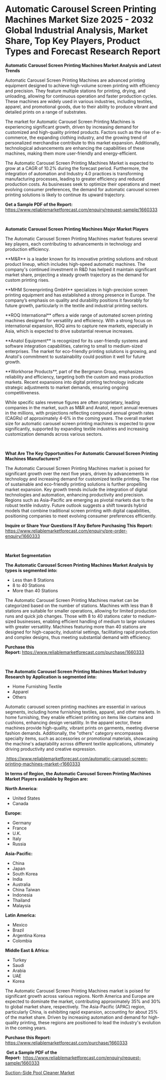 <p><h1>Automatic Carousel Screen Printing Machines Market Size 2025 - 2032 Global Industrial Analysis, Market Share, Top Key Players, Product Types and Forecast Research Report</h1></p><p><strong>Automatic Carousel Screen Printing Machines Market Analysis and Latest Trends</strong></p>
<p><p>Automatic Carousel Screen Printing Machines are advanced printing equipment designed to achieve high-volume screen printing with efficiency and precision. They feature multiple stations for printing, drying, and unloading, allowing for continuous operation and faster production cycles. These machines are widely used in various industries, including textiles, apparel, and promotional goods, due to their ability to produce vibrant and detailed prints on a range of substrates.</p><p>The market for Automatic Carousel Screen Printing Machines is experiencing significant growth, driven by increasing demand for customized and high-quality printed products. Factors such as the rise of e-commerce, the expanding clothing industry, and the growing trend of personalized merchandise contribute to this market expansion. Additionally, technological advancements are enhancing the capabilities of these machines, making them more user-friendly and energy-efficient.</p><p>The Automatic Carousel Screen Printing Machines Market is expected to grow at a CAGR of 10.2% during the forecast period. Furthermore, the integration of automation and Industry 4.0 practices is transforming manufacturing processes, leading to greater efficiency and reduced production costs. As businesses seek to optimize their operations and meet evolving consumer preferences, the demand for automatic carousel screen printing solutions is likely to continue its upward trajectory.</p></p>
<p><strong>Get a Sample PDF of the Report:&nbsp;</strong> <a href="https://www.reliablemarketforecast.com/enquiry/request-sample/1660333?utm_campaign=2397&utm_medium=2&utm_source=Github&utm_content=ia&utm_term=29032025&utm_id=automatic-carousel-screen-printing-machines">https://www.reliablemarketforecast.com/enquiry/request-sample/1660333</a></p>
<p>&nbsp;</p>
<p><strong>Automatic Carousel Screen Printing Machines Major Market Players</strong></p>
<p><p>The Automatic Carousel Screen Printing Machines market features several key players, each contributing to advancements in technology and production efficiency. </p><p>**M&R** is a leader known for its innovative printing solutions and robust product lineup, which includes high-speed automatic machines. The company's continued investment in R&D has helped it maintain significant market share, projecting a steady growth trajectory as the demand for custom printing rises.</p><p>**MHM Screenprinting GmbH** specializes in high-precision screen printing equipment and has established a strong presence in Europe. The company’s emphasis on quality and durability positions it favorably for future growth, particularly in the textile and industrial printing sectors.</p><p>**ROQ International** offers a wide range of automated screen printing machines designed for versatility and efficiency. With a strong focus on international expansion, ROQ aims to capture new markets, especially in Asia, which is expected to drive substantial revenue increases.</p><p>**Anatol Equipment** is recognized for its user-friendly systems and software integration capabilities, catering to small to medium-sized enterprises. The market for eco-friendly printing solutions is growing, and Anatol's commitment to sustainability could position it well for future growth.</p><p>**Workhorse Products**, part of the Bergmann Group, emphasizes reliability and efficiency, targeting both the custom and mass production markets. Recent expansions into digital printing technology indicate strategic adjustments to market demands, ensuring ongoing competitiveness.</p><p>While specific sales revenue figures are often proprietary, leading companies in the market, such as M&R and Anatol, report annual revenues in the millions, with projections reflecting compound annual growth rates (CAGRs) of approximately 4-6% in the coming years. The overall market size for automatic carousel screen printing machines is expected to grow significantly, supported by expanding textile industries and increasing customization demands across various sectors.</p></p>
<p>&nbsp;</p>
<p><strong>What Are The Key Opportunities For Automatic Carousel Screen Printing Machines Manufacturers?</strong></p>
<p><p>The Automatic Carousel Screen Printing Machines market is poised for significant growth over the next five years, driven by advancements in technology and increasing demand for customized textile printing. The rise of sustainable and eco-friendly printing solutions is further propelling market expansion. Key growth trends include the integration of digital technologies and automation, enhancing productivity and precision. Regions such as Asia-Pacific are emerging as pivotal markets due to the robust textile industry. Future outlook suggests a shift towards hybrid models that combine traditional screen printing with digital capabilities, positioning companies to meet evolving consumer preferences efficiently.</p></p>
<p><strong>Inquire or Share Your Questions If Any Before Purchasing This Report:</strong> <a href="https://www.reliablemarketforecast.com/enquiry/pre-order-enquiry/1660333?utm_campaign=2397&utm_medium=2&utm_source=Github&utm_content=ia&utm_term=29032025&utm_id=automatic-carousel-screen-printing-machines">https://www.reliablemarketforecast.com/enquiry/pre-order-enquiry/1660333</a></p>
<p>&nbsp;</p>
<p><strong>Market Segmentation</strong></p>
<p><strong>The Automatic Carousel Screen Printing Machines Market Analysis by types is segmented into:</strong></p>
<p><ul><li>Less than 8 Stations</li><li>8 to 40 Stations</li><li>More than 40 Stations</li></ul></p>
<p><p>The Automatic Carousel Screen Printing Machines market can be categorized based on the number of stations. Machines with less than 8 stations are suitable for smaller operations, allowing for limited production runs and quick job changes. Those with 8 to 40 stations cater to medium-sized businesses, enabling efficient handling of medium to large volumes with greater versatility. Machines featuring more than 40 stations are designed for high-capacity, industrial settings, facilitating rapid production and complex designs, thus meeting substantial demand with efficiency.</p></p>
<p><strong>Purchase this Report:&nbsp;</strong><a href="https://www.reliablemarketforecast.com/purchase/1660333?utm_campaign=2397&utm_medium=2&utm_source=Github&utm_content=ia&utm_term=29032025&utm_id=automatic-carousel-screen-printing-machines">https://www.reliablemarketforecast.com/purchase/1660333</a></p>
<p>&nbsp;</p>
<p><strong>The Automatic Carousel Screen Printing Machines Market Industry Research by Application is segmented into:</strong></p>
<p><ul><li>Home Furnishing Textile</li><li>Apparel</li><li>Others</li></ul></p>
<p><p>Automatic carousel screen printing machines are essential in various segments, including home furnishing textiles, apparel, and other markets. In home furnishing, they enable efficient printing on items like curtains and cushions, enhancing design versatility. In the apparel sector, these machines provide high-quality, vibrant prints on garments, meeting diverse fashion demands. Additionally, the "others" category encompasses specialty items, such as accessories or promotional materials, showcasing the machine's adaptability across different textile applications, ultimately driving productivity and creative expression.</p></p>
<p><a href="https://www.reliablemarketforecast.com/automatic-carousel-screen-printing-machines-market-r1660333?utm_campaign=2397&utm_medium=2&utm_source=Github&utm_content=ia&utm_term=29032025&utm_id=automatic-carousel-screen-printing-machines">&nbsp;https://www.reliablemarketforecast.com/automatic-carousel-screen-printing-machines-market-r1660333</a></p>
<p><strong>In terms of Region, the Automatic Carousel Screen Printing Machines Market Players available by Region are:</strong></p>
<p>
    <p> <strong> North America: </strong>
        <ul>
            <li>United States</li>
            <li>Canada</li>
        </ul>
        </p> 
    <p> <strong> Europe: </strong>
        <ul>
            <li>Germany</li>
            <li>France</li>
            <li>U.K.</li>
            <li>Italy</li>
            <li>Russia</li>
        </ul>
        </p> 
    <p> <strong> Asia-Pacific: </strong>
        <ul>
            <li>China</li>
            <li>Japan</li>
            <li>South Korea</li>
            <li>India</li>
            <li>Australia</li>
            <li>China Taiwan</li>
            <li>Indonesia</li>
            <li>Thailand</li>
            <li>Malaysia</li>
        </ul>
        </p> 
    <p> <strong> Latin America: </strong>
        <ul>
            <li>Mexico</li>
            <li>Brazil</li>
            <li>Argentina Korea</li>
            <li>Colombia</li>
        </ul>
        </p> 
    <p> <strong> Middle East & Africa: </strong>
        <ul>
            <li>Turkey</li>
            <li>Saudi</li>
            <li>Arabia</li>
            <li>UAE</li>
            <li>Korea</li>
        </ul>
    </p>
    </p>
<p><p>The Automatic Carousel Screen Printing Machines market is poised for significant growth across various regions. North America and Europe are expected to dominate the market, contributing approximately 35% and 30% to global market share, respectively. The Asia-Pacific (APAC) region, particularly China, is exhibiting rapid expansion, accounting for about 25% of the market share. Driven by increasing automation and demand for high-quality printing, these regions are positioned to lead the industry's evolution in the coming years.</p></p>
<p><strong>Purchase this Report: </strong><a href="https://www.reliablemarketforecast.com/purchase/1660333?utm_campaign=2397&utm_medium=2&utm_source=Github&utm_content=ia&utm_term=29032025&utm_id=automatic-carousel-screen-printing-machines">https://www.reliablemarketforecast.com/purchase/1660333</a></p>
<p>&nbsp;<strong>Get a Sample PDF of the Report:&nbsp;&nbsp;</strong><a href="https://www.reliablemarketforecast.com/enquiry/request-sample/1660333?utm_campaign=2397&utm_medium=2&utm_source=Github&utm_content=ia&utm_term=29032025&utm_id=automatic-carousel-screen-printing-machines">https://www.reliablemarketforecast.com/enquiry/request-sample/1660333</a></p>
<p><strong></strong></p>
<p><p><a href="https://github.com/FahadAhmed223/Market-Research-Report-List-2/blob/main/suction-side-pool-cleaner-market.md?utm_campaign=2397&utm_medium=2&utm_source=Github&utm_content=ia&utm_term=29032025&utm_id=automatic-carousel-screen-printing-machines">Suction-Side Pool Cleaner Market</a></p></p>
